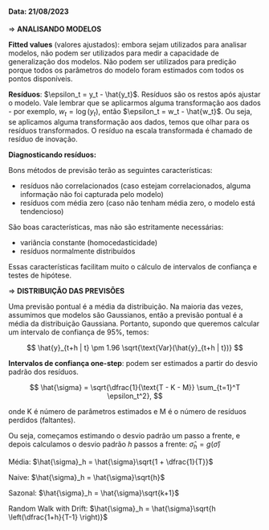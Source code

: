 #### Data: 21/08/2023

$\Rightarrow$ **ANALISANDO MODELOS**

**Fitted values** (valores ajustados): embora sejam utilizados para analisar modelos, não podem ser utilizados para medir a capacidade de generalização dos modelos. Não podem ser utilizados para predição porque todos os parâmetros do modelo foram estimados com todos os pontos disponíveis.

**Resíduos**: $\epsilon_t = y_t - \hat{y_t}$. Resíduos são os restos após ajustar o modelo. Vale lembrar que se aplicarmos alguma transformação aos dados - por exemplo, $w_t = \log (y_t)$, então $\epsilon_t = w_t - \hat{w_t}$. Ou seja, se aplicamos alguma transformação aos dados, temos que olhar para os resíduos transformados. O resíduo na escala transformada é chamado de resíduo de inovação.

**Diagnosticando resíduos:**

Bons métodos de previsão terão as seguintes características:

- resíduos não correlacionados (caso estejam correlacionados, alguma informação não foi capturada pelo modelo)
- resíduos com média zero (caso não tenham média zero, o modelo está tendencioso)

São boas características, mas não são estritamente necessárias:

- variância constante (homocedasticidade)
- resíduos normalmente distribuídos

Essas características facilitam muito o cálculo de intervalos de confiança e testes de hipótese.

$\Rightarrow$ **DISTRIBUIÇÃO DAS PREVISÕES**

Uma previsão pontual é a média da distribuição. Na maioria das vezes, assumimos que modelos são Gaussianos, então a previsão pontual é a média da distribuição Gaussiana. Portanto, supondo que queremos calcular um intervalo de confiança de $95\%$, temos:

$$
\hat{y}_{t+h | t} \pm 1.96 \sqrt{\text{Var}(\hat{y}_{t+h | t})}
$$

**Intervalos de confiança one-step**: podem ser estimados a partir do desvio padrão dos resíduos. 

$$
\hat{\sigma} = \sqrt{\dfrac{1}{\text{T - K - M}} \sum_{t=1}^T \epsilon_t^2},
$$

onde K é número de parâmetros estimados e M é o número de resíduos perdidos (faltantes).

Ou seja, começamos estimando o desvio padrão um passo a frente, e depois calculamos o desvio padrão $h$ passos a frente: $\hat{\sigma}_h = g(\hat{\sigma})$

Média: $\hat{\sigma}_h = \hat{\sigma}\sqrt{1 + \dfrac{1}{T}}$

Naive: $\hat{\sigma}_h = \hat{\sigma}\sqrt{h}$

Sazonal: $\hat{\sigma}_h = \hat{\sigma}\sqrt{k+1}$

Random Walk with Drift: $\hat{\sigma}_h = \hat{\sigma}\sqrt{h \left(\dfrac{1+h}{T-1} \right)}$
